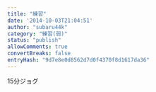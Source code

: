 ```yaml
---
title: "練習"
date: '2014-10-03T21:04:51'
author: "subaru44k"
category: "練習(弱)"
status: "publish"
allowComments: true
convertBreaks: false
entryHash: "9d7e8e0d8562d7d0f4370f8d1617da36"
---
```

15分ジョグ

